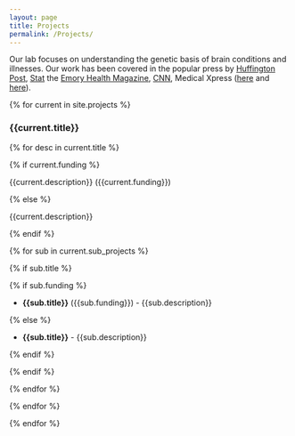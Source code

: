 ```yaml
---
layout: page
title: Projects
permalink: /Projects/
---
```


Our lab focuses on understanding the genetic basis of brain conditions and illnesses.
Our work has been covered in the popular press by [Huffington Post][1], [Stat][4] the [Emory Health Magazine][2], [CNN][3], Medical Xpress ([here][5] and [here][6]).

{% for current in site.projects %}

### {{current.title}}

{% for desc in current.title %}

{% if current.funding %}

{{current.description}} ({{current.funding}})

{% else %}

{{current.description}}

{% endif %}

{% for sub in current.sub_projects %}

{% if sub.title %}

{% if sub.funding %}

- **{{sub.title}}** ({{sub.funding}}) - {{sub.description}}

{% else %}

- **{{sub.title}}** - {{sub.description}}

{% endif %}

{% endif %}

{% endfor %}

<div markdown="1" class="col-md">

</div>

{% endfor %}

{% endfor %}

[1]: http://www.huffingtonpost.com/entry/593de662e4b0b65670e56be6
[2]: http://emoryhealthmagazine.emory.edu/issues/2016/winter/features/blessing-from-a-curse/index.html
[3]: https://www.cnn.com/2019/02/06/health/education-dementia-study/index.html
[4]: https://www.statnews.com/2017/09/11/alzheimers-disease-gene-family/
[5]: https://medicalxpress.com/news/2022-02-depression-alzheimer-disease-genetic-roots.html
[6]: https://medicalxpress.com/news/2016-02-family-unusually-heritable-alzheimer.html
